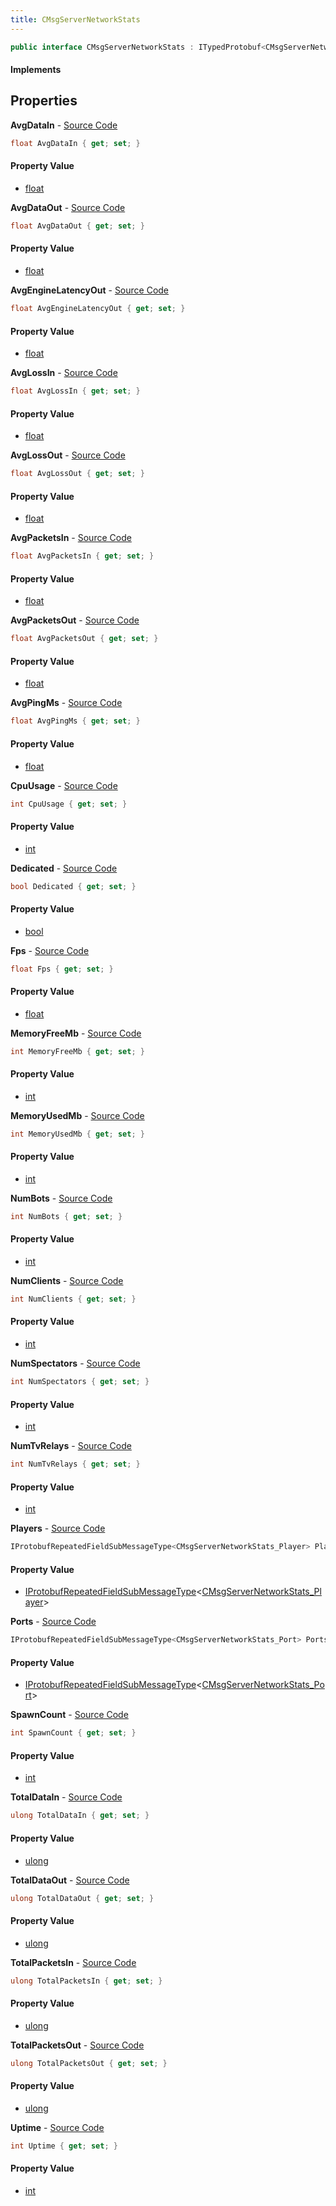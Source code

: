 ```yaml
---
title: CMsgServerNetworkStats
---
```


```csharp
public interface CMsgServerNetworkStats : ITypedProtobuf<CMsgServerNetworkStats>, INativeHandle
```

#### Implements

## Properties

**AvgDataIn** - [Source Code](https://github.com/swiftly-solution/swiftlys2/blob/master/managed/src/SwiftlyS2.Generated/Protobufs/Interfaces/CMsgServerNetworkStats.cs#L70)

```csharp
float AvgDataIn { get; set; }
```

#### Property Value

- [float](https://learn.microsoft.com/dotnet/api/system.single)

**AvgDataOut** - [Source Code](https://github.com/swiftly-solution/swiftlys2/blob/master/managed/src/SwiftlyS2.Generated/Protobufs/Interfaces/CMsgServerNetworkStats.cs#L67)

```csharp
float AvgDataOut { get; set; }
```

#### Property Value

- [float](https://learn.microsoft.com/dotnet/api/system.single)

**AvgEngineLatencyOut** - [Source Code](https://github.com/swiftly-solution/swiftlys2/blob/master/managed/src/SwiftlyS2.Generated/Protobufs/Interfaces/CMsgServerNetworkStats.cs#L52)

```csharp
float AvgEngineLatencyOut { get; set; }
```

#### Property Value

- [float](https://learn.microsoft.com/dotnet/api/system.single)

**AvgLossIn** - [Source Code](https://github.com/swiftly-solution/swiftlys2/blob/master/managed/src/SwiftlyS2.Generated/Protobufs/Interfaces/CMsgServerNetworkStats.cs#L64)

```csharp
float AvgLossIn { get; set; }
```

#### Property Value

- [float](https://learn.microsoft.com/dotnet/api/system.single)

**AvgLossOut** - [Source Code](https://github.com/swiftly-solution/swiftlys2/blob/master/managed/src/SwiftlyS2.Generated/Protobufs/Interfaces/CMsgServerNetworkStats.cs#L61)

```csharp
float AvgLossOut { get; set; }
```

#### Property Value

- [float](https://learn.microsoft.com/dotnet/api/system.single)

**AvgPacketsIn** - [Source Code](https://github.com/swiftly-solution/swiftlys2/blob/master/managed/src/SwiftlyS2.Generated/Protobufs/Interfaces/CMsgServerNetworkStats.cs#L58)

```csharp
float AvgPacketsIn { get; set; }
```

#### Property Value

- [float](https://learn.microsoft.com/dotnet/api/system.single)

**AvgPacketsOut** - [Source Code](https://github.com/swiftly-solution/swiftlys2/blob/master/managed/src/SwiftlyS2.Generated/Protobufs/Interfaces/CMsgServerNetworkStats.cs#L55)

```csharp
float AvgPacketsOut { get; set; }
```

#### Property Value

- [float](https://learn.microsoft.com/dotnet/api/system.single)

**AvgPingMs** - [Source Code](https://github.com/swiftly-solution/swiftlys2/blob/master/managed/src/SwiftlyS2.Generated/Protobufs/Interfaces/CMsgServerNetworkStats.cs#L49)

```csharp
float AvgPingMs { get; set; }
```

#### Property Value

- [float](https://learn.microsoft.com/dotnet/api/system.single)

**CpuUsage** - [Source Code](https://github.com/swiftly-solution/swiftlys2/blob/master/managed/src/SwiftlyS2.Generated/Protobufs/Interfaces/CMsgServerNetworkStats.cs#L16)

```csharp
int CpuUsage { get; set; }
```

#### Property Value

- [int](https://learn.microsoft.com/dotnet/api/system.int32)

**Dedicated** - [Source Code](https://github.com/swiftly-solution/swiftlys2/blob/master/managed/src/SwiftlyS2.Generated/Protobufs/Interfaces/CMsgServerNetworkStats.cs#L13)

```csharp
bool Dedicated { get; set; }
```

#### Property Value

- [bool](https://learn.microsoft.com/dotnet/api/system.boolean)

**Fps** - [Source Code](https://github.com/swiftly-solution/swiftlys2/blob/master/managed/src/SwiftlyS2.Generated/Protobufs/Interfaces/CMsgServerNetworkStats.cs#L43)

```csharp
float Fps { get; set; }
```

#### Property Value

- [float](https://learn.microsoft.com/dotnet/api/system.single)

**MemoryFreeMb** - [Source Code](https://github.com/swiftly-solution/swiftlys2/blob/master/managed/src/SwiftlyS2.Generated/Protobufs/Interfaces/CMsgServerNetworkStats.cs#L22)

```csharp
int MemoryFreeMb { get; set; }
```

#### Property Value

- [int](https://learn.microsoft.com/dotnet/api/system.int32)

**MemoryUsedMb** - [Source Code](https://github.com/swiftly-solution/swiftlys2/blob/master/managed/src/SwiftlyS2.Generated/Protobufs/Interfaces/CMsgServerNetworkStats.cs#L19)

```csharp
int MemoryUsedMb { get; set; }
```

#### Property Value

- [int](https://learn.microsoft.com/dotnet/api/system.int32)

**NumBots** - [Source Code](https://github.com/swiftly-solution/swiftlys2/blob/master/managed/src/SwiftlyS2.Generated/Protobufs/Interfaces/CMsgServerNetworkStats.cs#L34)

```csharp
int NumBots { get; set; }
```

#### Property Value

- [int](https://learn.microsoft.com/dotnet/api/system.int32)

**NumClients** - [Source Code](https://github.com/swiftly-solution/swiftlys2/blob/master/managed/src/SwiftlyS2.Generated/Protobufs/Interfaces/CMsgServerNetworkStats.cs#L31)

```csharp
int NumClients { get; set; }
```

#### Property Value

- [int](https://learn.microsoft.com/dotnet/api/system.int32)

**NumSpectators** - [Source Code](https://github.com/swiftly-solution/swiftlys2/blob/master/managed/src/SwiftlyS2.Generated/Protobufs/Interfaces/CMsgServerNetworkStats.cs#L37)

```csharp
int NumSpectators { get; set; }
```

#### Property Value

- [int](https://learn.microsoft.com/dotnet/api/system.int32)

**NumTvRelays** - [Source Code](https://github.com/swiftly-solution/swiftlys2/blob/master/managed/src/SwiftlyS2.Generated/Protobufs/Interfaces/CMsgServerNetworkStats.cs#L40)

```csharp
int NumTvRelays { get; set; }
```

#### Property Value

- [int](https://learn.microsoft.com/dotnet/api/system.int32)

**Players** - [Source Code](https://github.com/swiftly-solution/swiftlys2/blob/master/managed/src/SwiftlyS2.Generated/Protobufs/Interfaces/CMsgServerNetworkStats.cs#L85)

```csharp
IProtobufRepeatedFieldSubMessageType<CMsgServerNetworkStats_Player> Players { get; }
```

#### Property Value

- [IProtobufRepeatedFieldSubMessageType](/docs/api/shared/netmessages/iprotobufrepeatedfieldsubmessagetype-1)<[CMsgServerNetworkStats_Player](/docs/api/shared/protobufdefinitions/cmsgservernetworkstats_player)>

**Ports** - [Source Code](https://github.com/swiftly-solution/swiftlys2/blob/master/managed/src/SwiftlyS2.Generated/Protobufs/Interfaces/CMsgServerNetworkStats.cs#L46)

```csharp
IProtobufRepeatedFieldSubMessageType<CMsgServerNetworkStats_Port> Ports { get; }
```

#### Property Value

- [IProtobufRepeatedFieldSubMessageType](/docs/api/shared/netmessages/iprotobufrepeatedfieldsubmessagetype-1)<[CMsgServerNetworkStats_Port](/docs/api/shared/protobufdefinitions/cmsgservernetworkstats_port)>

**SpawnCount** - [Source Code](https://github.com/swiftly-solution/swiftlys2/blob/master/managed/src/SwiftlyS2.Generated/Protobufs/Interfaces/CMsgServerNetworkStats.cs#L28)

```csharp
int SpawnCount { get; set; }
```

#### Property Value

- [int](https://learn.microsoft.com/dotnet/api/system.int32)

**TotalDataIn** - [Source Code](https://github.com/swiftly-solution/swiftlys2/blob/master/managed/src/SwiftlyS2.Generated/Protobufs/Interfaces/CMsgServerNetworkStats.cs#L73)

```csharp
ulong TotalDataIn { get; set; }
```

#### Property Value

- [ulong](https://learn.microsoft.com/dotnet/api/system.uint64)

**TotalDataOut** - [Source Code](https://github.com/swiftly-solution/swiftlys2/blob/master/managed/src/SwiftlyS2.Generated/Protobufs/Interfaces/CMsgServerNetworkStats.cs#L79)

```csharp
ulong TotalDataOut { get; set; }
```

#### Property Value

- [ulong](https://learn.microsoft.com/dotnet/api/system.uint64)

**TotalPacketsIn** - [Source Code](https://github.com/swiftly-solution/swiftlys2/blob/master/managed/src/SwiftlyS2.Generated/Protobufs/Interfaces/CMsgServerNetworkStats.cs#L76)

```csharp
ulong TotalPacketsIn { get; set; }
```

#### Property Value

- [ulong](https://learn.microsoft.com/dotnet/api/system.uint64)

**TotalPacketsOut** - [Source Code](https://github.com/swiftly-solution/swiftlys2/blob/master/managed/src/SwiftlyS2.Generated/Protobufs/Interfaces/CMsgServerNetworkStats.cs#L82)

```csharp
ulong TotalPacketsOut { get; set; }
```

#### Property Value

- [ulong](https://learn.microsoft.com/dotnet/api/system.uint64)

**Uptime** - [Source Code](https://github.com/swiftly-solution/swiftlys2/blob/master/managed/src/SwiftlyS2.Generated/Protobufs/Interfaces/CMsgServerNetworkStats.cs#L25)

```csharp
int Uptime { get; set; }
```

#### Property Value

- [int](https://learn.microsoft.com/dotnet/api/system.int32)

